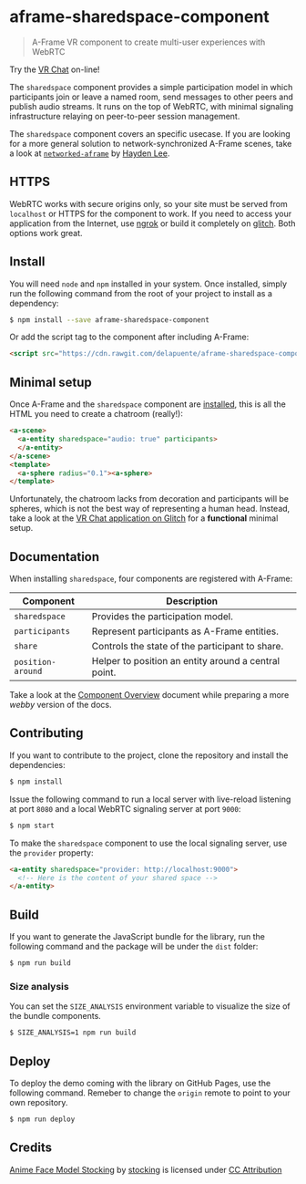 # aframe-sharedspace-component
> A-Frame VR component to create multi-user experiences with WebRTC

Try the [VR Chat](https://vr-chat.glitch.me/) on-line!

The `sharedspace` component provides a simple participation model in which participants join or leave a named room, send messages to other peers and publish audio streams. It runs on the top of WebRTC, with minimal signaling infrastructure relaying on peer-to-peer session management.

The `sharedspace` component covers an specific usecase. If you are looking for a more general solution to network-synchronized A-Frame scenes, take a look at [`networked-aframe`](https://github.com/haydenjameslee/networked-aframe) by [Hayden Lee](http://haydenlee.io/).

## HTTPS
WebRTC works with secure origins only, so your site must be served from `localhost` or HTTPS for the component to work. If you need to access your application from the Internet, use [ngrok](https://ngrok.com/) or build it completely on [glitch](https://glitch.com/). Both options work great.

## Install
You will need `node` and `npm` installed in your system. Once installed, simply run the following command from the root of your project to install as a dependency:

```bash
$ npm install --save aframe-sharedspace-component
```

Or add the script tag to the component after including A-Frame:

```html
<script src="https://cdn.rawgit.com/delapuente/aframe-sharedspace-component/master/dist/aframe-sharedspace-component.min.js"></script>
```

## Minimal setup

Once A-Frame and the `sharedspace` component are [installed](#install), this is all the HTML you need to create a chatroom (really!):

```html
<a-scene>
  <a-entity sharedspace="audio: true" participants>
  </a-entity>
</a-scene>
<template>
  <a-sphere radius="0.1"><a-sphere>
</template>
```

Unfortunately, the chatroom lacks from decoration and participants will be spheres, which is not the best way of representing a human head. Instead, take a look at the [VR Chat application on Glitch](https://glitch.com/edit/#!/vr-chat) for a **functional** minimal setup.

## Documentation

When installing `sharedspace`, four components are registered with A-Frame:

| Component         | Description                                          |
|-------------------|------------------------------------------------------|
| `sharedspace`     | Provides the participation model.                    |
| `participants`    | Represent participants as A-Frame entities.          |
| `share`           | Controls the state of the participant to share.      |
| `position-around` | Helper to position an entity around a central point. |

Take a look at the [Component Overview](https://github.com/delapuente/aframe-sharedspace-component/tree/master/dist#component-overview) document while preparing a more _webby_ version of the docs.

## Contributing
If you want to contribute to the project, clone the repository and install the dependencies:

```bash
$ npm install
```

Issue the following command to run a local server with live-reload listening at port `8080` and a local WebRTC signaling server at port `9000`:

```bash
$ npm start
```

To make the `sharedspace` component to use the local signaling server, use the `provider` property:

```html
<a-entity sharedspace="provider: http://localhost:9000">
  <!-- Here is the content of your shared space -->
</a-entity>
```

## Build
If you want to generate the JavaScript bundle for the library, run the following command and the package will be under the `dist` folder:

```bash
$ npm run build
```

### Size analysis
You can set the `SIZE_ANALYSIS` environment variable to visualize the size of the bundle components.

```bash
$ SIZE_ANALYSIS=1 npm run build
```

## Deploy
To deploy the demo coming with the library on GitHub Pages, use the following command. Remeber to change the `origin` remote to point to your own repository.

```bash
$ npm run deploy
```

## Credits

[Anime Face Model Stocking](https://sketchfab.com/models/d049b6a85d204057b170ef9dbc851200) by [stocking](https://sketchfab.com/stocking) is licensed under [CC Attribution](http://creativecommons.org/licenses/by/4.0/)
